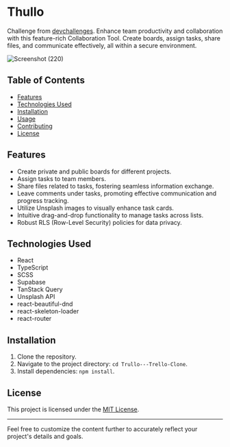 # Thullo

Challenge from [devchallenges](https://devchallenges.io/). Enhance team productivity and collaboration with this feature-rich Collaboration Tool. Create boards, assign tasks, share files, and communicate effectively, all within a secure environment.

![Screenshot (220)](https://github.com/Keith-Web3/Trullo---Trello-Clone/assets/96974022/b0764e81-5ec2-4b1c-9973-2179b886b268)

## Table of Contents


- [Features](#features)
- [Technologies Used](#technologies-used)
- [Installation](#installation)
- [Usage](#usage)
- [Contributing](#contributing)
- [License](#license)

## Features

- Create private and public boards for different projects.
- Assign tasks to team members.
- Share files related to tasks, fostering seamless information exchange.
- Leave comments under tasks, promoting effective communication and progress tracking.
- Utilize Unsplash images to visually enhance task cards.
- Intuitive drag-and-drop functionality to manage tasks across lists.
- Robust RLS (Row-Level Security) policies for data privacy.

## Technologies Used

- React
- TypeScript
- SCSS
- Supabase
- TanStack Query
- Unsplash API
- react-beautiful-dnd
- react-skeleton-loader
- react-router

## Installation

1. Clone the repository.
2. Navigate to the project directory: `cd Trullo---Trello-Clone`.
3. Install dependencies: `npm install`.

## License

This project is licensed under the [MIT License](LICENSE).

---

Feel free to customize the content further to accurately reflect your project's details and goals.
